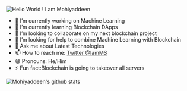 ![Hello World ! I am Mohiyaddeen ](https://i.ibb.co/MGHWGXF/Hello-World-I-am-Mohiyaddeen-3.png)
- 🔭 I’m currently working on Machine Learning
- 🌱 I’m currently learning Blockchain DApps
- 👯 I’m looking to collaborate on my next blockchain project
- 🤔 I’m looking for help to combine Machine Learning with Blockchain
- 💬 Ask me about Latest Technologies
- 📫 How to reach me: [Twitter @IamMS](https://twitter.com/mohiyaddeen3)
- 😄 Pronouns: He/Him
- ⚡ Fun fact:Blockchain is going to takeover all servers

![Mohiyaddeen's github stats](https://github-readme-stats.vercel.app/api?username=MohiyaddeenSheikh)
